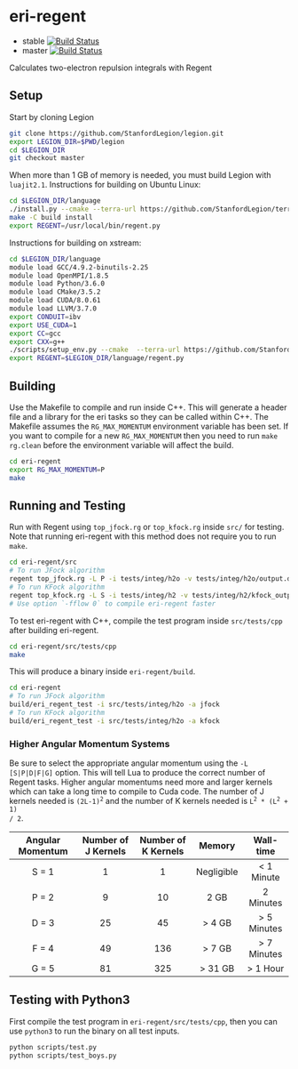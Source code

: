 # eri-regent
* stable [![Build Status](https://travis-ci.com/ellishg/eri-regent.svg?token=g46Mfub8GMWqdPYXVqEs&branch=stable)](https://travis-ci.com/ellishg/eri-regent)
* master [![Build Status](https://travis-ci.com/ellishg/eri-regent.svg?token=g46Mfub8GMWqdPYXVqEs&branch=master)](https://travis-ci.com/ellishg/eri-regent)

Calculates two-electron repulsion integrals with Regent

## Setup

Start by cloning Legion

```bash
git clone https://github.com/StanfordLegion/legion.git
export LEGION_DIR=$PWD/legion
cd $LEGION_DIR
git checkout master
```

When more than 1 GB of memory is needed, you must build Legion with `luajit2.1`.
Instructions for building on Ubuntu Linux:

```bash
cd $LEGION_DIR/language
./install.py --cmake --terra-url https://github.com/StanfordLegion/terra.git --terra-branch luajit2.1
make -C build install
export REGENT=/usr/local/bin/regent.py
```

Instructions for building on xstream:
```bash
cd $LEGION_DIR/language
module load GCC/4.9.2-binutils-2.25  
module load OpenMPI/1.8.5
module load Python/3.6.0
module load CMake/3.5.2
module load CUDA/8.0.61
module load LLVM/3.7.0
export CONDUIT=ibv
export USE_CUDA=1
export CC=gcc
export CXX=g++
./scripts/setup_env.py --cmake  --terra-url https://github.com/StanfordLegion/terra.git --terra-branch luajit2.1
export REGENT=$LEGION_DIR/language/regent.py
```

## Building

Use the Makefile to compile and run inside C++. This will generate a header file and a library for the eri tasks so they can be called within C++. The Makefile assumes the `RG_MAX_MOMENTUM` environment variable has been set. If you want to compile for a new `RG_MAX_MOMENTUM` then you need to run `make rg.clean` before the environment variable will affect the build.

```bash
cd eri-regent
export RG_MAX_MOMENTUM=P
make
```

## Running and Testing
Run with Regent using `top_jfock.rg` or `top_kfock.rg` inside `src/` for testing. Note that running eri-regent with this method does not require you to run `make`.

```bash
cd eri-regent/src
# To run JFock algorithm
regent top_jfock.rg -L P -i tests/integ/h2o -v tests/integ/h2o/output.dat
# To run KFock algorithm
regent top_kfock.rg -L S -i tests/integ/h2 -v tests/integ/h2/kfock_output.dat
# Use option `-fflow 0` to compile eri-regent faster
```

To test eri-regent with C++, compile the test program inside `src/tests/cpp` after building eri-regent.
```bash
cd eri-regent/src/tests/cpp
make
```

This will produce a binary inside `eri-regent/build`.
```bash
cd eri-regent
# To run JFock algorithm
build/eri_regent_test -i src/tests/integ/h2o -a jfock
# To run KFock algorithm
build/eri_regent_test -i src/tests/integ/h2o -a kfock
```

### Higher Angular Momentum Systems

Be sure to select the appropriate angular momentum using the `-L [S|P|D|F|G]` option. This will tell Lua to produce the correct number of Regent tasks. Higher angular momentums need more and larger kernels which can take a long time to compile to Cuda code. The number of J kernels needed is <code>(2L-1)<sup>2</sup></code> and the number of K kernels needed is <code>L<sup>2</sup> * (L<sup>2</sup> + 1) / 2</code>.

| Angular Momentum | Number of J Kernels | Number of K Kernels | Memory     | Wall-time   |
|:----------------:|:-------------------:|:-------------------:|:----------:|:-----------:|
| S = 1            | 1                   | 1                   | Negligible | < 1 Minute  |
| P = 2            | 9                   | 10                  | 2 GB       | 2 Minutes   |
| D = 3            | 25                  | 45                  | > 4 GB     | > 5 Minutes |
| F = 4            | 49                  | 136                 | > 7 GB     | > 7 Minutes |
| G = 5            | 81                  | 325                 | > 31 GB    | > 1 Hour    |

## Testing with Python3
First compile the test program in `eri-regent/src/tests/cpp`, then you can use `python3` to run the binary on all test inputs.
```bash
python scripts/test.py
python scripts/test_boys.py
```
